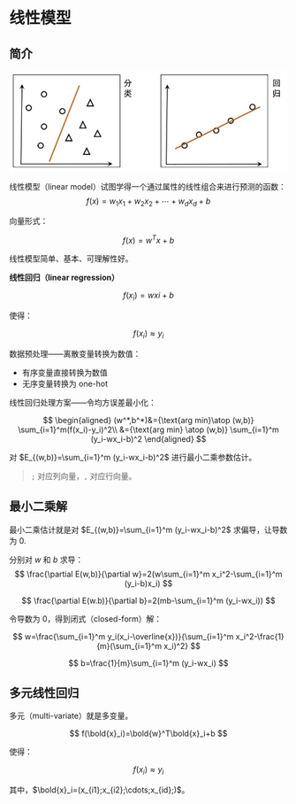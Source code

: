 # 线性模型

## 简介

<img src="./images/image-20240716163657808.png" alt="image-20240716163657808" style="zoom:67%;" />

线性模型（linear model）试图学得一个通过属性的线性组合来进行预测的函数：
$$
f(x)=w_1x_1+w_2x_2+\cdots+w_dx_d+b
$$

向量形式：

$$
f(x)=w^Tx+b
$$

线性模型简单、基本、可理解性好。

**线性回归（linear regression）**

$$
f(x_i)=wxi+b
$$

使得：

$$
f(x_i)\approx y_i
$$

数据预处理——离散变量转换为数值：

- 有序变量直接转换为数值
- 无序变量转换为 one-hot

线性回归处理方案——令均方误差最小化：

$$
\begin{aligned}
(w^*,b^*)&={\text{arg min}\atop (w,b)} \sum_{i=1}^m(f(x_i)-y_i)^2\\
&={\text{arg min} \atop (w,b)} \sum_{i=1}^m (y_i-wx_i-b)^2
\end{aligned}
$$

对 $E_{(w,b)}=\sum_{i=1}^m (y_i-wx_i-b)^2$ 进行最小二乘参数估计。

> `;` 对应列向量，`,` 对应行向量。

## 最小二乘解

最小二乘估计就是对 $E_{(w,b)}=\sum_{i=1}^m (y_i-wx_i-b)^2$  求偏导，让导数为 0.

分别对 $w$ 和 $b$ 求导：
$$
\frac{\partial E(w,b)}{\partial w}=2(w\sum_{i=1}^m x_i^2-\sum_{i=1}^m (y_i-b)x_i)
$$

$$
\frac{\partial E(w.b)}{\partial b}=2(mb-\sum_{i=1}^m (y_i-wx_i))
$$

令导数为 0，得到闭式（closed-form）解：

$$
w=\frac{\sum_{i=1}^m y_i(x_i-\overline{x})}{\sum_{i=1}^m x_i^2-\frac{1}{m}(\sum_{i=1}^m x_i)^2}
$$

$$
b=\frac{1}{m}\sum_{i=1}^m (y_i-wx_i)
$$

## 多元线性回归

多元（multi-variate）就是多变量。

$$
f(\bold{x}_i)=\bold{w}^T\bold{x}_i+b
$$

使得：

$$
f(x_i)\approx y_i
$$

其中，$\bold{x}_i=(x_{i1};x_{i2};\cdots;x_{id};)$。


